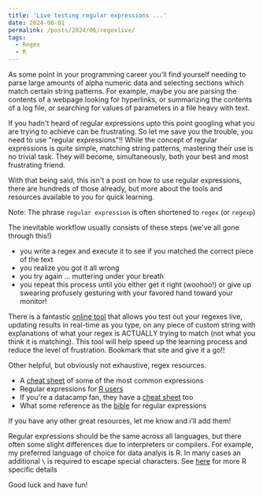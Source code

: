 ```yaml
---
title: 'Live testing regular expressions ...'
date: 2024-06-01
permalink: /posts/2024/06/regexlive/
tags:
  - Regex
  - R
---
```


As some point in your programming career you'll find yourself needing to parse large amounts of alpha numeric data and selecting sections which match certain string patterns. For example, maybe you are parsing the contents of a webpage looking for hyperlinks, or summarizing the contents of a log file, or searching for values of parameters in a file heavy with text.

If you hadn't heard of regular expressions upto this point googling what you are trying to achieve can be frustrating. So let me save you the trouble, you need to use "regular expressions"!! While the concept of regular expressions is quite simple, matching string patterns, mastering their use is no trivial task. They will become, simultaneously, both your best and most frustrating friend.

With that being said, this isn't a post on how to use regular expressions, there are hundreds of those already, but more about the tools and resources available to you for quick learning.

Note: The phrase `regular expression` is often shortened to `regex` (or `regexp`)

The inevitable workflow usually consists of these steps (we've all gone through this!)

* you write a regex and execute it to see if you matched the correct piece of the text
* you realize you got it all wrong
* you try again ... muttering under your breath
* you repeat this process until you either get it right (woohoo!) or give up swearing profusely gesturing with your favored hand toward your monitor!


There is a fantastic [online tool](https://regexr.com/) that allows you test out your regexes live, updating results in real-time as you type, on any piece of custom string with explanations of what your regex is ACTUALLY trying to match (not what you think it is matching). This tool will help speed up the learning process and reduce the level of frustration. Bookmark that site and give it a go!!

Other helpful, but obviously not exhaustive, regex resources.

* A [cheat sheet](https://cheatography.com/davechild/cheat-sheets/regular-expressions/) of some of the most common expressions
* Regular expressions for [R users](https://r4ds.hadley.nz/regexps.html)
* If you're a datacamp fan, they have a [cheat sheet](https://www.datacamp.com/cheat-sheet/regular-expresso) too
* What some reference as the [bible](https://www.regular-expressions.info/) for regular expressions

If you have any other great resources, let me know and i'll add them!

Regular expressions should be the same across all languages, but there often some slight differences due to interpreters or compilers. For example, my preferred language of choice for data analyis is R. In many cases an additional `\` is required to escape special characters. See [here](https://www.regular-expressions.info/) for more R specific details

Good luck and have fun!